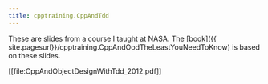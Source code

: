 ```yaml
---
title: cpptraining.CppAndTdd
---
```

These are slides from a course I taught at NASA. The [book]({{ site.pagesurl}}/cpptraining.CppAndOodTheLeastYouNeedToKnow) is based on these slides.

[[file:CppAndObjectDesignWithTdd_2012.pdf]]
